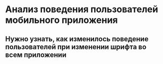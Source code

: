 # Анализ поведения пользователей мобильного приложения
## Нужно узнать, как изменилось поведение пользователей при изменении шрифта во всем приложении
